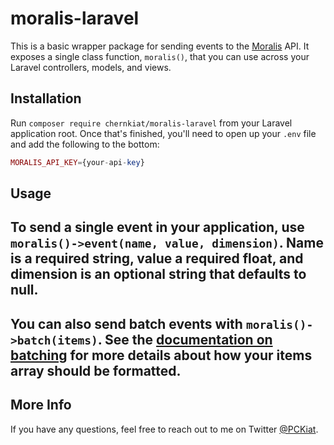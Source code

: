 # moralis-laravel

This is a basic wrapper package for sending events to the [Moralis](https://moralis.io) API. It exposes a single class function, `moralis()`, that you can use across your Laravel controllers, models, and views.

## Installation

Run `composer require chernkiat/moralis-laravel` from your Laravel application root. Once that's finished, you'll need to open up your `.env` file and add the following to the bottom:

```php
MORALIS_API_KEY={your-api-key}
```

## Usage

## To send a single event in your application, use `moralis()->event(name, value, dimension)`. Name is a required string, value a required float, and dimension is an optional string that defaults to null.

## You can also send batch events with `moralis()->batch(items)`. See the [documentation on batching](https://app.quickmetrics.io/docs/send-events/batching) for more details about how your items array should be formatted.

## More Info

If you have any questions, feel free to reach out to me on Twitter [@PCKiat](https://twitter.com/PCKiat).
